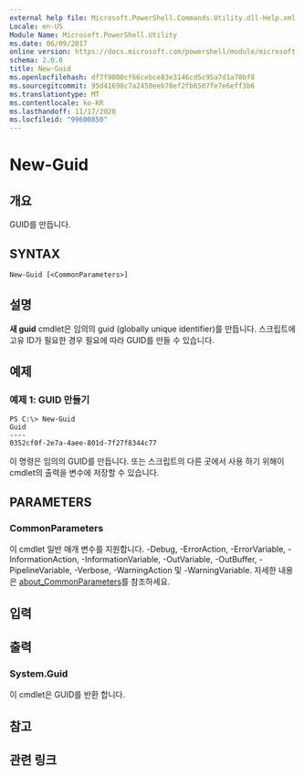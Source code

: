 ```yaml
---
external help file: Microsoft.PowerShell.Commands.Utility.dll-Help.xml
Locale: en-US
Module Name: Microsoft.PowerShell.Utility
ms.date: 06/09/2017
online version: https://docs.microsoft.com/powershell/module/microsoft.powershell.utility/new-guid?view=powershell-7.2&WT.mc_id=ps-gethelp
schema: 2.0.0
title: New-Guid
ms.openlocfilehash: df7f9000cf66cebce83e3146cd5c95a7d1a78bf8
ms.sourcegitcommit: 95d41698c7a2450eeb70ef2fb6507fe7e6eff3b6
ms.translationtype: MT
ms.contentlocale: ko-KR
ms.lasthandoff: 11/17/2020
ms.locfileid: "99600850"
---
```

# New-Guid

## 개요
GUID를 만듭니다.

## SYNTAX

```
New-Guid [<CommonParameters>]
```

## 설명

**새 guid** cmdlet은 임의의 guid (globally unique identifier)를 만듭니다.
스크립트에 고유 ID가 필요한 경우 필요에 따라 GUID를 만들 수 있습니다.

## 예제

### 예제 1: GUID 만들기

```
PS C:\> New-Guid
Guid
----
0352cf0f-2e7a-4aee-801d-7f27f8344c77
```

이 명령은 임의의 GUID를 만듭니다.
또는 스크립트의 다른 곳에서 사용 하기 위해이 cmdlet의 출력을 변수에 저장할 수 있습니다.

## PARAMETERS

### CommonParameters

이 cmdlet 일반 매개 변수를 지원합니다. -Debug, -ErrorAction, -ErrorVariable, -InformationAction, -InformationVariable, -OutVariable, -OutBuffer, -PipelineVariable, -Verbose, -WarningAction 및 -WarningVariable. 자세한 내용은 [about_CommonParameters](https://go.microsoft.com/fwlink/?LinkID=113216)를 참조하세요.

## 입력

## 출력

### System.Guid

이 cmdlet은 GUID를 반환 합니다.

## 참고

## 관련 링크

